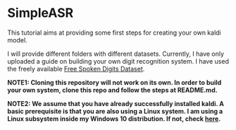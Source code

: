 # SimpleASR

This tutorial aims at providing some first steps for creating your own kaldi model. 

I will provide different folders with different datasets. Currently, I have only uploaded a guide on building your own digit recognition system. I have used the freely available [Free Spoken Digits Dataset](https://github.com/Jakobovski/free-spoken-digit-dataset). 

__NOTE1: Cloning this repository will not work on its own. In order to build your own system, clone this repo and follow the steps at README.md.__

__NOTE2: We assume that you have already successfully installed kaldi. A basic prerequisite is that you are also using a Linux system. I am using a Linux subsystem inside my Windows 10 distribution. If not, check [here](http://jrmeyer.github.io/asr/2016/01/26/Installing-Kaldi.html).__

